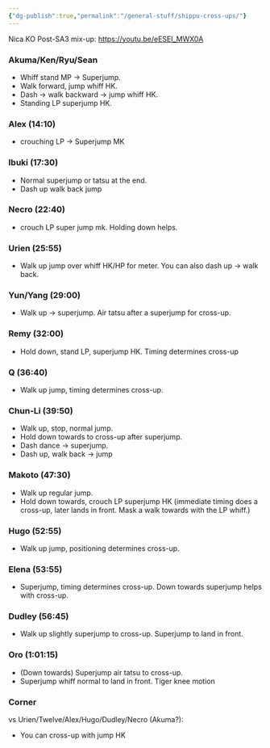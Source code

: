 ```yaml
---
{"dg-publish":true,"permalink":"/general-stuff/shippu-cross-ups/"}
---
```


Nica KO Post-SA3 mix-up: https://youtu.be/eESEl_MWX0A
### Akuma/Ken/Ryu/Sean
- Whiff stand MP -> Superjump.
- Walk forward, jump whiff HK.
- Dash -> walk backward -> jump whiff HK.
- Standing LP superjump HK.

### Alex (14:10)
- crouching LP -> Superjump MK

### Ibuki (17:30)
- Normal superjump or tatsu at the end.
- Dash up walk back jump

### Necro (22:40)
- crouch LP super jump mk. Holding down helps.

### Urien (25:55)
- Walk up jump over whiff HK/HP for meter. You can also dash up -> walk back.

### Yun/Yang (29:00)
- Walk up -> superjump. Air tatsu after a superjump for cross-up.

### Remy (32:00)
- Hold down, stand LP, superjump HK. Timing determines cross-up

### Q (36:40)
- Walk up jump, timing determines cross-up.

### Chun-Li (39:50)
- Walk up, stop, normal jump.
- Hold down towards to cross-up after superjump. 
- Dash dance -> superjump. 
- Dash up, walk back -> jump

### Makoto (47:30)
- Walk up regular jump. 
- Hold down towards, crouch LP superjump HK (immediate timing does a cross-up, later lands in front. Mask a walk towards with the LP whiff.)

### Hugo (52:55)
- Walk up jump, positioning determines cross-up.

### Elena (53:55)
- Superjump, timing determines cross-up. Down towards superjump helps with cross-up.

### Dudley (56:45)
- Walk up slightly superjump to cross-up. Superjump to land in front.

### Oro (1:01:15)
- (Down towards) Superjump air tatsu to cross-up.
- Superjump whiff normal to land in front. Tiger knee motion 

### Corner 
vs Urien/Twelve/Alex/Hugo/Dudley/Necro (Akuma?): 
- You can cross-up with jump HK